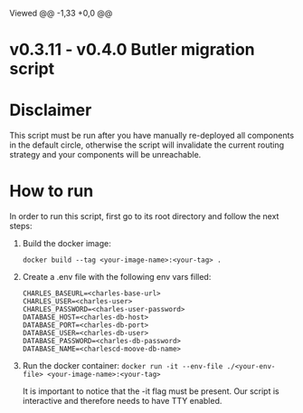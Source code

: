 
Viewed
@@ -1,33 +0,0 @@
# v0.3.11 - v0.4.0 Butler migration script

# Disclaimer

This script must be run after you have manually re-deployed all components in the default circle, otherwise the script
will invalidate the current routing strategy and your components will be unreachable.

# How to run

In order to run this script, first go to its root directory and follow the next steps:

1. Build the docker image:

   ```docker build --tag <your-image-name>:<your-tag> . ```
2. Create a .env file with the following env vars filled:
    ```
    CHARLES_BASEURL=<charles-base-url>
    CHARLES_USER=<charles-user>
    CHARLES_PASSWORD=<charles-user-password>
    DATABASE_HOST=<charles-db-host>
    DATABASE_PORT=<charles-db-port>
    DATABASE_USER=<charles-db-user>
    DATABASE_PASSWORD=<charles-db-password>
    DATABASE_NAME=<charlescd-moove-db-name>
   ```
3. Run the docker container:
   ```docker run -it --env-file ./<your-env-file> <your-image-name>:<your-tag>```

   It is important to notice that the -it flag must be present. Our script is interactive and
   therefore needs to have TTY enabled.